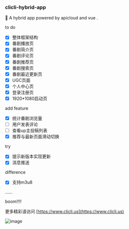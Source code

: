 ### clicli-hybrid-app
🍰 A hybrid app powered by apicloud and vue .

to do

- [x] 整体框架结构
- [x] 番剧播放页
- [x] 番剧简介页
- [x] 番剧评论页
- [x] 番剧推荐页
- [x] 番剧搜索页
- [x] 番剧最近更新页
- [x] UGC页面
- [x] 个人中心页
- [x] 登录注册页
- [x] 1920*1080启动页

add feature

- [x] 统计番剧浏览量
- [ ] 用户发表评论
- [ ] 查看up主投稿列表
- [x] 推荐与最新页面滑动切换

try

- [x] 提示新版本实现更新
- [x] 消息推送

difference

- [x] 支持m3u8

……

boom!!!!    

更多精彩请访问     [https://www.clicli.us](https://www.clicli.us)

![image](https://jwchan.cn/images/background_header.png)
